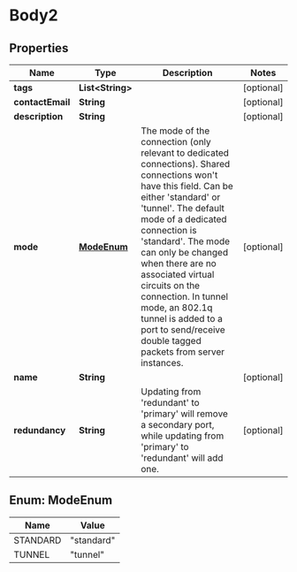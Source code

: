 
# Body2

## Properties
Name | Type | Description | Notes
------------ | ------------- | ------------- | -------------
**tags** | **List&lt;String&gt;** |  |  [optional]
**contactEmail** | **String** |  |  [optional]
**description** | **String** |  |  [optional]
**mode** | [**ModeEnum**](#ModeEnum) | The mode of the connection (only relevant to dedicated connections). Shared connections won&#39;t have this field. Can be either &#39;standard&#39; or &#39;tunnel&#39;.   The default mode of a dedicated connection is &#39;standard&#39;. The mode can only be changed when there are no associated virtual circuits on the connection.   In tunnel mode, an 802.1q tunnel is added to a port to send/receive double tagged packets from server instances. |  [optional]
**name** | **String** |  |  [optional]
**redundancy** | **String** | Updating from &#39;redundant&#39; to &#39;primary&#39; will remove a secondary port, while updating from &#39;primary&#39; to &#39;redundant&#39; will add one. |  [optional]


<a name="ModeEnum"></a>
## Enum: ModeEnum
Name | Value
---- | -----
STANDARD | &quot;standard&quot;
TUNNEL | &quot;tunnel&quot;



